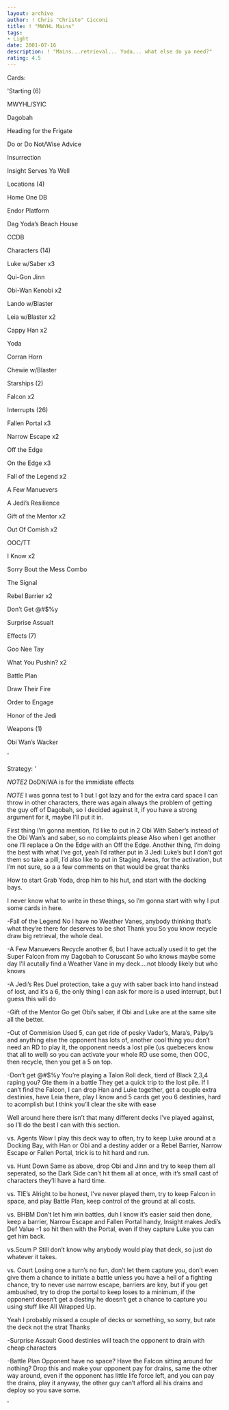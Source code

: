 ```yaml
---
layout: archive
author: ! Chris "Christo" Cicconi
title: ! "MWYHL Mains"
tags:
- Light
date: 2001-07-16
description: ! "Mains...retrieval... Yoda... what else do ya need?"
rating: 4.5
---
```

Cards: 

'Starting (6)

MWYHL/SYIC

Dagobah

Heading for the Frigate

Do or Do Not/Wise Advice

Insurrection

Insight Serves Ya Well


Locations (4)

Home One DB

Endor Platform

Dag Yoda’s Beach House

CCDB


Characters (14)

Luke w/Saber x3

Qui-Gon Jinn

Obi-Wan Kenobi x2

Lando w/Blaster

Leia w/Blaster x2

Cappy Han x2

Yoda

Corran Horn

Chewie w/Blaster


Starships (2)

Falcon x2


Interrupts (26)

Fallen Portal x3

Narrow Escape x2

Off the Edge

On the Edge x3

Fall of the Legend x2

A Few Manuevers

A Jedi’s Resilience

Gift of the Mentor x2

Out Of Comish x2

OOC/TT

I Know x2

Sorry Bout the Mess Combo

The Signal

Rebel Barrier x2

Don’t Get @#$%y

Surprise Assualt


Effects (7)

Goo Nee Tay

What You Pushin? x2

Battle Plan

Draw Their Fire

Order to Engage

Honor of the Jedi


Weapons (1)

Obi Wan’s Wacker






'

Strategy: '

*NOTE2* DoDN/WA is for the immidiate effects

*NOTE* I was gonna test to 1 but I got lazy and for the extra card space I can throw in other characters, there was again always the problem of getting the guy off of Dagobah, so I decided against it, if you have a strong argument for it, maybe I’ll put it in.


First thing I’m gonna mention, I’d like to put in 2 Obi With Saber’s instead of the Obi Wan’s and  saber, so no complaints please Also when I get another one I’ll replace a On the Edge with an Off the Edge. Another thing, I’m doing the best with what I’ve got, yeah I’d rather put in 3 Jedi Luke’s but I don’t got them so take a pill, I’d also like to put in Staging Areas, for the activation, but I’m not sure, so a a few comments on that would be great thanks


How to start Grab Yoda, drop him to his hut, and start with the docking bays.

I never know what to write in these things, so I’m gonna start with why I put some cards in here.


-Fall of the Legend No I have no Weather Vanes, anybody thinking that’s what they’re there for deserves to be shot Thank you So you know recycle draw big retrieval, the whole deal.


-A Few Manuevers Recycle another 6, but I have actually used it to get the Super Falcon from my Dagobah to Coruscant So who knows maybe some day I’ll acutally find a Weather Vane in my deck....not bloody likely but who knows


-A Jedi’s Res Duel protection, take a guy with saber back into hand instead of lost, and it’s a 6, the only thing I can ask for more is a used interrupt, but I guess this will do


-Gift of the Mentor Go get Obi’s saber, if Obi and Luke are at the same site all the better.


-Out of Commision Used 5, can get ride of pesky Vader’s, Mara’s, Palpy’s and anything else the opponent has lots of, another cool thing you don’t need an RD to play it, the opponent needs a lost pile (us quebecers know that all to well) so you can activate your whole RD use some, then OOC, then recycle, then you get a 5 on top.


-Don’t get @#$%y You’re playing a Talon Roll deck, tierd of Black 2,3,4 raping you? Gte them in a battle They get a quick trip to the lost pile. If I can’t find the Falcon, I can drop Han and Luke together, get a couple extra destinies, have Leia there, play I know and 5 cards get you 6 destinies, hard to acomplish but I think you’ll clear the site with ease


Well around here there isn’t that many different decks I’ve played against, so I’ll do the best I can with this section.


vs. Agents Wow I play this deck way to often, try to keep Luke around at a Docking Bay, with Han or Obi and a destiny adder or a Rebel Barrier, Narrow Escape or Fallen Portal, trick is to hit hard and run.


vs. Hunt Down Same as above, drop Obi and Jinn and try to keep them all seperated, so the Dark Side can’t hit them all at once, with it’s small cast of characters they’ll have a hard time.


vs. TIE’s Alright to be honest, I’ve never played them, try to keep Falcon in space, and play Battle Plan, keep control of the ground at all costs.


vs. BHBM Don’t let him win battles, duh I know it’s easier said then done, keep a barrier, Narrow Escape and Fallen Portal handy, Insight makes Jedi’s Def Value -1 so hit then with the Portal, even if they capture Luke you can get him back.


vs.Scum P Still don’t know why anybody would play that deck, so just do whatever it takes.


vs. Court Losing one a turn’s no fun, don’t let them capture you, don’t even give them a chance to initiate a battle unless you have a hell of a fighting chance, try to never use narrow escape, barriers are key, but if you get ambushed, try to drop the portal to keep loses to a minimum, if the opponent doesn’t get a destiny he doesn’t get a chance to capture you using stuff like All Wrapped Up.


Yeah I probably missed a couple of decks or something, so sorry, but rate the deck not the strat Thanks


-Surprise Assault Good destinies will teach the opponent to drain with cheap characters


-Battle Plan Opponent have no space? Have the Falcon sitting around for nothing? Drop this and make your opponent pay for drains, same the other way around, even if the opponent has little life force left, and you can pay the drains, play it anyway, the other guy can’t afford all his drains and deploy so you save some.






'